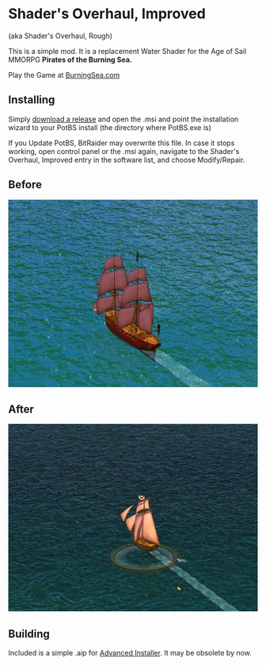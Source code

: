 Shader's Overhaul, Improved
===========================
(aka Shader's Overhaul, Rough)

This is a simple mod. It is a replacement Water Shader for the Age of Sail MMORPG **Pirates of the Burning Sea.**

Play the Game at [BurningSea.com](https://play.burningsea.com)

Installing
----------
Simply [download a release](https://github.com/thygrrr/shaders-overhaul/releases) and open the .msi and point the installation wizard to your PotBS install (the directory where PotBS.exe is)

If you Update PotBS, BitRaider may overwrite this file. In case it stops working, open control panel or the .msi again, navigate to the Shader's Overhaul, Improved entry in the software list, and choose Modify/Repair.

Before
-------
![Screenshot](screenshots/normal.jpg?raw=true "with Overhaul")

After
------
![Screenshot](screenshots/overhauled.jpg?raw=true "with Overhaul")

Building
---------
Included is a simple .aip for [Advanced Installer](https://www.advancedinstaller.com). It may be obsolete by now.
